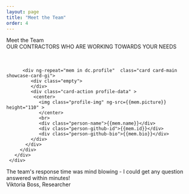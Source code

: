 ```yaml
---
layout: page
title: "Meet the Team"
order: 4
---
```

<div ng-app="viperdev">
<div ng-controller="Data as dc">
<section id="test1">
  <div class="container">
   <div >
    <div class="dive-title">Meet the Team</div>
    <div class="viper-subtitle">OUR CONTRACTORS WHO ARE WORKING TOWARDS YOUR NEEDS</div>
    <br><br>
    <div class="images row">
      <div class="col-md-12">
        <div class="container">
          <div class="row showcase-gi">

          <div ng-repeat="mem in dc.profile"  class="card card-main showcase-card-gi">
             <div class="empty">
             </div>
             <div class="card-action profile-data" >
              <center>
                <img class="profile-img" ng-src={{mem.picture}} height="110" >
                </center>
                <br>
                <div class="person-name">{{mem.name}}</div>
                <div class="person-github-id">{{mem.id}}</div>
                <div class="person-github-bio">{{mem.bio}}</div>
             </div>
           </div>
         </div>
       </div>
     </div>
   </div>
 </div>
 <div class="" href="#one!">
      <div class="quotation">
      The team's response time was mind blowing - I could get any question answered within minutes!
</div>
<div class="author-quote">Viktoria Boss, Researcher</div>
    </div>
</div>
<br><br>
<section>
</section>
</section>
</div>
</div>

<style type="text/css">
  .showcase-gi{
    margin-left: 0em !important;
    margin-right: 0em !important;
  }
</style>
